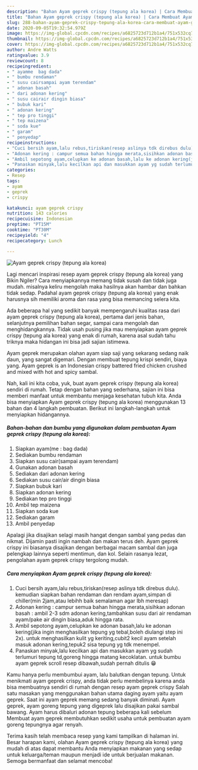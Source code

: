 ```yaml
---
description: "Bahan Ayam geprek crispy (tepung ala korea) | Cara Membuat Ayam geprek crispy (tepung ala korea) Yang Bisa Manjain Lidah"
title: "Bahan Ayam geprek crispy (tepung ala korea) | Cara Membuat Ayam geprek crispy (tepung ala korea) Yang Bisa Manjain Lidah"
slug: 288-bahan-ayam-geprek-crispy-tepung-ala-korea-cara-membuat-ayam-geprek-crispy-tepung-ala-korea-yang-bisa-manjain-lidah
date: 2020-09-05T19:32:54.979Z
image: https://img-global.cpcdn.com/recipes/a6825723d712b1a4/751x532cq70/ayam-geprek-crispy-tepung-ala-korea-foto-resep-utama.jpg
thumbnail: https://img-global.cpcdn.com/recipes/a6825723d712b1a4/751x532cq70/ayam-geprek-crispy-tepung-ala-korea-foto-resep-utama.jpg
cover: https://img-global.cpcdn.com/recipes/a6825723d712b1a4/751x532cq70/ayam-geprek-crispy-tepung-ala-korea-foto-resep-utama.jpg
author: Andre Watts
ratingvalue: 3.9
reviewcount: 8
recipeingredient:
- " ayamme  bag dada"
- " bumbu rendaman"
- " susu cairsampai ayam terendam"
- " adonan basah"
- " dari adonan kering"
- " susu cairair dingin biasa"
- " bubuk kari"
- " adonan kering"
- " tep pro tinggi"
- " tep maizena"
- " soda kue"
- " garam"
- " penyedap"
recipeinstructions:
- "Cuci bersih ayam,lalu rebus,tiriskan(resep aslinya tdk direbus dulu). kemudian siapkan bahan rendaman dan rendam ayam,simpan di chiller(min 2jam,atau lebihh baik semalaman agar lbh meresap)"
- "Adonan kering : campur semua bahan hingga merata,sisihkan adonan basah : ambil 2-3 sdm adonan kering,tambahkan susu dari air rendaman ayam/pake air dingin biasa,aduk hingga rata."
- "Ambil sepotong ayam,celupkan ke adonan basah,lalu ke adonan kering(jika ingin menghasilkan tepung yg tebal,boleh diulangi step ini 2x). untuk menghasilkan kulit yg keriting,cubit2 kecil ayam setelah masuk adonan kering,tepuk2 sisa tepung yg tdk menempel."
- "Panaskan minyak,lalu kecilkan api dan masukkan ayam yg sudah terlumuri tepung td,goreng hingga matang kecoklatan. untuk bumbu ayam geprek scroll resep dibawah,sudah pernah ditulis 😁"
categories:
- Resep
tags:
- ayam
- geprek
- crispy

katakunci: ayam geprek crispy 
nutrition: 143 calories
recipecuisine: Indonesian
preptime: "PT15M"
cooktime: "PT30M"
recipeyield: "4"
recipecategory: Lunch

---
```



![Ayam geprek crispy (tepung ala korea)](https://img-global.cpcdn.com/recipes/a6825723d712b1a4/751x532cq70/ayam-geprek-crispy-tepung-ala-korea-foto-resep-utama.jpg)

Lagi mencari inspirasi resep ayam geprek crispy (tepung ala korea) yang Bikin Ngiler? Cara menyiapkannya memang tidak susah dan tidak juga mudah. misalnya keliru mengolah maka hasilnya akan hambar dan bahkan tidak sedap. Padahal ayam geprek crispy (tepung ala korea) yang enak harusnya sih memiliki aroma dan rasa yang bisa memancing selera kita.

Ada beberapa hal yang sedikit banyak mempengaruhi kualitas rasa dari ayam geprek crispy (tepung ala korea), pertama dari jenis bahan, selanjutnya pemilihan bahan segar, sampai cara mengolah dan menghidangkannya. Tidak usah pusing jika mau menyiapkan ayam geprek crispy (tepung ala korea) yang enak di rumah, karena asal sudah tahu triknya maka hidangan ini bisa jadi sajian istimewa.

Ayam geprek merupakan olahan ayam siap saji yang sekarang sedang naik daun, yang sangat digemari. Dengan membuat tepung krispi sendiri, biaya yang. Ayam geprek is an Indonesian crispy battered fried chicken crushed and mixed with hot and spicy sambal.


Nah, kali ini kita coba, yuk, buat ayam geprek crispy (tepung ala korea) sendiri di rumah. Tetap dengan bahan yang sederhana, sajian ini bisa memberi manfaat untuk membantu menjaga kesehatan tubuh kita. Anda bisa menyiapkan Ayam geprek crispy (tepung ala korea) menggunakan 13 bahan dan 4 langkah pembuatan. Berikut ini langkah-langkah untuk menyiapkan hidangannya.

<!--inarticleads1-->

##### Bahan-bahan dan bumbu yang digunakan dalam pembuatan Ayam geprek crispy (tepung ala korea):

1. Siapkan  ayam(me : bag dada)
1. Sediakan  bumbu rendaman
1. Siapkan  susu cair(sampai ayam terendam)
1. Gunakan  adonan basah
1. Sediakan  dari adonan kering
1. Sediakan  susu cair/air dingin biasa
1. Siapkan  bubuk kari
1. Siapkan  adonan kering
1. Sediakan  tep pro tinggi
1. Ambil  tep maizena
1. Siapkan  soda kue
1. Sediakan  garam
1. Ambil  penyedap


Apalagi jika disajikan selagi masih hangat dengan sambal yang pedas dan nikmat. Dijamin pasti ingin nambah dan makan terus deh. Ayam geprek crispy ini biasanya disajikan dengan berbagai macam sambal dan juga pelengkap lainnya seperti mentimun, dan kol. Selain rasanya lezat, pengolahan ayam geprek crispy tergolong mudah. 

<!--inarticleads2-->

##### Cara menyiapkan Ayam geprek crispy (tepung ala korea):

1. Cuci bersih ayam,lalu rebus,tiriskan(resep aslinya tdk direbus dulu). kemudian siapkan bahan rendaman dan rendam ayam,simpan di chiller(min 2jam,atau lebihh baik semalaman agar lbh meresap)
1. Adonan kering : campur semua bahan hingga merata,sisihkan adonan basah : ambil 2-3 sdm adonan kering,tambahkan susu dari air rendaman ayam/pake air dingin biasa,aduk hingga rata.
1. Ambil sepotong ayam,celupkan ke adonan basah,lalu ke adonan kering(jika ingin menghasilkan tepung yg tebal,boleh diulangi step ini 2x). untuk menghasilkan kulit yg keriting,cubit2 kecil ayam setelah masuk adonan kering,tepuk2 sisa tepung yg tdk menempel.
1. Panaskan minyak,lalu kecilkan api dan masukkan ayam yg sudah terlumuri tepung td,goreng hingga matang kecoklatan. untuk bumbu ayam geprek scroll resep dibawah,sudah pernah ditulis 😁


Kamu hanya perlu membumbui ayam, lalu balutkan dengan tepung. Untuk menikmati ayam geprek crispy, anda tidak perlu membelinya karena anda bisa membuatnya sendiri di rumah dengan resep ayam geprek crispy Salah satu masakan yang menggunakan bahan utama daging ayam yaitu ayam geprek. Saat ini ayam geprek memang sedang banyak diminati. Ayam geprek, ayam goreng tepung yang digeprek lalu disajikan pakai sambal bawang. Ayam harus dibaluri adonan tepung beberapa kali sebelum Membuat ayam geprek membutuhkan sedikit usaha untuk pembuatan ayam goreng tepungnya agar renyah. 

Terima kasih telah membaca resep yang kami tampilkan di halaman ini. Besar harapan kami, olahan Ayam geprek crispy (tepung ala korea) yang mudah di atas dapat membantu Anda menyiapkan makanan yang sedap untuk keluarga/teman maupun menjadi ide untuk berjualan makanan. Semoga bermanfaat dan selamat mencoba!
